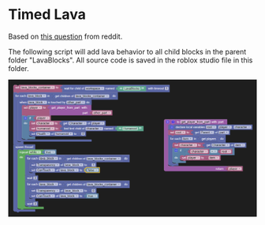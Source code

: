 # Timed Lava

Based on [this question](https://www.reddit.com/r/ROBLOXStudio/comments/tkb74y/how_do_i_create_timed_lava_like_this_is_roblox/i1t91nc/?context=3) from reddit.

The following script will add lava behavior to all child blocks in the parent folder "LavaBlocks".
All source code is saved in the roblox studio file in this folder.

![](script-source.png)
